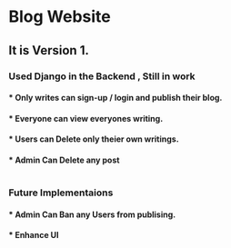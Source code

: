 # Blog Website
## It is Version 1.

### Used Django in the Backend , Still in work
#### * Only writes can sign-up / login and publish their blog.
#### * Everyone can view everyones writing.
#### * Users can Delete only theier own writings.
#### * Admin Can Delete any post

# 
### Future Implementaions
#### * Admin Can Ban any Users from publising.
#### * Enhance UI
